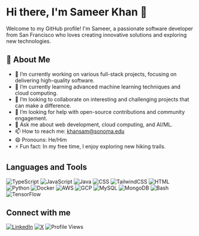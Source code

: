 <!--
**sameerkhansf/sameerkhansf** is a ✨ _special_ ✨ repository because its `README.md` (this file) appears on your GitHub profile.

Here are some ideas to get you started:

- 🔭 I’m currently working on ...
- 🌱 I’m currently learning ...
- 👯 I’m looking to collaborate on ...
- 🤔 I’m looking for help with ...
- 💬 Ask me about ...
- 📫 How to reach me: ...
- 😄 Pronouns: ...
- ⚡ Fun fact: ...
-->
# Hi there, I'm Sameer Khan 👋

Welcome to my GitHub profile! I'm Sameer, a passionate software developer from San Francisco who loves creating innovative solutions and exploring new technologies.

## 🚀 About Me

- 🔭 I’m currently working on various full-stack projects, focusing on delivering high-quality software.
- 🌱 I’m currently learning advanced machine learning techniques and cloud computing.
- 👯 I’m looking to collaborate on interesting and challenging projects that can make a difference.
- 🤔 I’m looking for help with open-source contributions and community engagement.
- 💬 Ask me about web development, cloud computing, and AI/ML.
- 📫 How to reach me: [khansam@sonoma.edu](mailto:khansam@sonoma.edu)
- 😄 Pronouns: He/Him
- ⚡ Fun fact: In my free time, I enjoy exploring new hiking trails.
  
## Languages and Tools
![TypeScript](https://img.shields.io/badge/-TypeScript-007ACC?style=plastic&logo=typescript&logoColor=white)
![JavaScript](https://img.shields.io/badge/-JavaScript-F7DF1E?style=plastic&logo=javascript&logoColor=black)
![Java](https://img.shields.io/badge/-Java-007396?style=plastic&logo=java&logoColor=white)
![CSS](https://img.shields.io/badge/-CSS-1572B6?style=plastic&logo=css3&logoColor=white)
![TailwindCSS](https://img.shields.io/badge/tailwindcss-0F172A?style=plastic&logo=tailwindcss&logoColor=white)
![HTML](https://img.shields.io/badge/-HTML-E34F26?style=plastic&logo=html5&logoColor=white)
![Python](https://img.shields.io/badge/-Python-3776AB?style=plastic&logo=python&logoColor=white)
![Docker](https://img.shields.io/badge/-Docker-2496ED?style=plastic&logo=docker&logoColor=white)
![AWS](https://img.shields.io/badge/-AWS-232F3E?style=plastic&logo=amazon-aws&logoColor=white)
![GCP](https://img.shields.io/badge/Google%20Cloud-4285F4?style=plastic&logo=Google%20Cloud&logoColor=white)
![MySQL](https://img.shields.io/badge/-MySQL-4479A1?style=plastic&logo=mysql&logoColor=white)
![MongoDB](https://img.shields.io/badge/-MongoDB-47A248?style=plastic&logo=mongodb&logoColor=white)
![Bash](https://img.shields.io/badge/-Bash-4EAA25?style=plastic&logo=gnu-bash&logoColor=white)
![TensorFlow](https://img.shields.io/badge/-TensorFlow-FF6F00?style=plastic&logo=tensorflow&logoColor=white)

<!--
## 🛠 Technologies & Tools

- **Languages:** JavaScript, Python, Java, C++
- **Frontend:** React, Vue.js, HTML, CSS
- **Backend:** Node.js, Express, Django, Flask
- **Databases:** MySQL, PostgreSQL, MongoDB
- **DevOps:** Docker, Kubernetes, GitHub Actions, Jenkins
- **Cloud:** AWS, Azure, Google Cloud
-->
<!--
## 📈 GitHub Stats

![Sameer's GitHub Stats](https://github-readme-stats.vercel.app/api?username=sameerkhansf&show_icons=true&theme=radical)
-->
## Connect with me
[![LinkedIn](https://img.shields.io/badge/-LinkedIn-0077B5?style=flat-square&logo=linkedin&logoColor=white)](https://www.linkedin.com/in/sameerkhansf)
[![X](https://img.shields.io/twitter/follow/sameerkhan_sf
)](https://x.com/sameerkhan_sf?s=21)
![Profile Views](https://komarev.com/ghpvc/?username=sameerkhansf&label=Profile%20views&color=0e75b6&style=flat)



